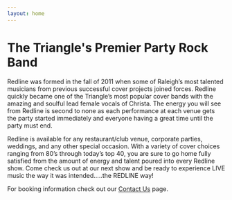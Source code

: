 ```yaml
---
layout: home
---
```


The Triangle's Premier Party Rock Band
=================================

Redline was formed in the fall of 2011 when some of Raleigh’s most talented musicians from previous successful cover projects joined forces. Redline quickly became one of the Triangle’s most popular cover bands with the amazing and soulful lead female vocals of Christa. The energy you will see from Redline is second to none as each performance at each venue gets the party started immediately and everyone having a great time until the party must end.

Redline is available for any restaurant/club venue, corporate parties, weddings, and any other special occasion. With a variety of cover choices ranging from 80’s through today’s top 40, you are sure to go home fully satisfied from the amount of energy and talent poured into every Redline show. Come check us out at our next show and be ready to experience LIVE music the way it was intended…..the REDLINE way!

For booking information check out our [Contact Us](contact-us) page.
 